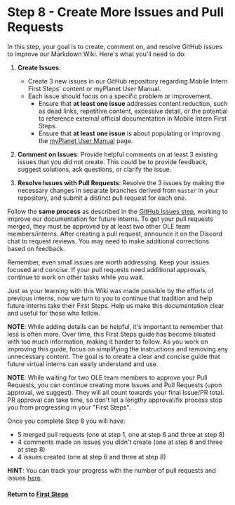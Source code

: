 # Step 8 - Create More Issues and Pull Requests

In this step, your goal is to create, comment on, and resolve GitHub issues to improve our Markdown Wiki. Here's what you'll need to do:

1. **Create Issues**:
   - Create 3 new issues in our GitHub repository regarding Mobile Intern First Steps' content or myPlanet User Manual.
   - Each issue should focus on a specific problem or improvement.
     - Ensure that **at least one issue** addresses content reduction, such as dead links, repetitive content, excessive detail, or the potential to reference external official documentation in Mobile Intern First Steps.
     - Ensure that **at least one issue** is about populating or improving the [myPlanet User Manual](#!pages/manual/myplanet/overview.md) page.

2. **Comment on Issues**: Provide helpful comments on at least 3 existing issues that you did not create. This could be to provide feedback, suggest solutions, ask questions, or clarify the issue.

3. **Resolve Issues with Pull Requests**: Resolve the 3 issues by making the necessary changes in separate branches derived from `master` in your repository, and submit a distinct pull request for each one.

Follow the **same process** as described in the [GitHub Issues step](mi-github-issues.md), working to improve our documentation for future interns. To get your pull requests merged, they must be approved by at least two other OLE team members/interns. After creating a pull request, announce it on the Discord chat to request reviews. You may need to make additional corrections based on feedback.

Remember, even small issues are worth addressing. Keep your issues focused and concise. If your pull requests need additional approvals, continue to work on other tasks while you wait.

Just as your learning with this Wiki was made possible by the efforts of previous interns, now we turn to you to continue that tradition and help future interns take their First Steps. Help us make this documentation clear and useful for those who follow.

**NOTE**: While adding details can be helpful, it's important to remember that less is often more. Over time, this First Steps guide has become bloated with too much information, making it harder to follow. As you work on improving this guide, focus on simplifying the instructions and removing any unnecessary content. The goal is to create a clear and concise guide that future virtual interns can easily understand and use.

**NOTE**: While waiting for two OLE team members to approve your Pull Requests, you can continue creating more Issues and Pull Requests (upon approval, we suggest). They will all count towards your final Issue/PR total. PR approval can take time, so don't let a lengthy approval/fix process stop you from progressing in your "First Steps".

Once you complete Step 8 you will have:

- 5 merged pull requests (one at step 1, one at step 6 and three at step 8)
- 4 comments made on issues you didn't create (one at step 6 and three at step 8)
- 4 issues created (one at step 6 and three at step 8)

**HINT**: You can track your progress with the number of pull requests and issues [here](../track-first-steps-progress.md).

#### Return to [First Steps](mi-first-steps.md#Step_8_-_Create_More_Issues_and_Pull_Requests)
